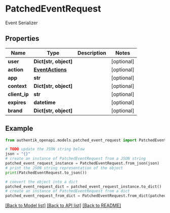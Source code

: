 # PatchedEventRequest

Event Serializer

## Properties

Name | Type | Description | Notes
------------ | ------------- | ------------- | -------------
**user** | **Dict[str, object]** |  | [optional] 
**action** | [**EventActions**](EventActions.md) |  | [optional] 
**app** | **str** |  | [optional] 
**context** | **Dict[str, object]** |  | [optional] 
**client_ip** | **str** |  | [optional] 
**expires** | **datetime** |  | [optional] 
**brand** | **Dict[str, object]** |  | [optional] 

## Example

```python
from authentik_openapi.models.patched_event_request import PatchedEventRequest

# TODO update the JSON string below
json = "{}"
# create an instance of PatchedEventRequest from a JSON string
patched_event_request_instance = PatchedEventRequest.from_json(json)
# print the JSON string representation of the object
print(PatchedEventRequest.to_json())

# convert the object into a dict
patched_event_request_dict = patched_event_request_instance.to_dict()
# create an instance of PatchedEventRequest from a dict
patched_event_request_from_dict = PatchedEventRequest.from_dict(patched_event_request_dict)
```
[[Back to Model list]](../README.md#documentation-for-models) [[Back to API list]](../README.md#documentation-for-api-endpoints) [[Back to README]](../README.md)


